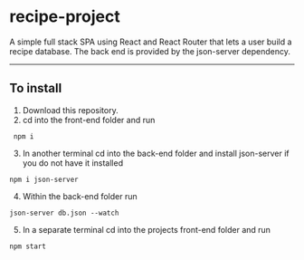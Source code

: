 # recipe-project

A simple full stack SPA using React and React Router that lets a user build a recipe database. The back end is provided by the json-server dependency.

---

## To install

1. Download this repository.
2. cd into the front-end folder and run

```shell
 npm i 
 ```

3. In another terminal cd into the back-end folder and install json-server if you do not have it installed

```shell
npm i json-server
```

4. Within the back-end folder run

```shell
json-server db.json --watch
```

5. In a separate terminal cd into the projects front-end folder and run

```shell
npm start
```
